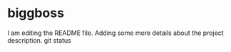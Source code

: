 # biggboss
I am editing the README file. Adding some more details about the project description.
git status
